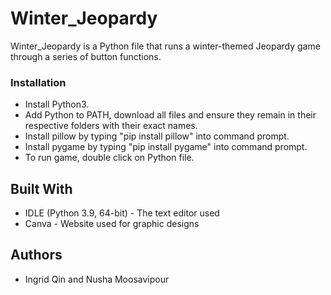 # Winter_Jeopardy

Winter_Jeopardy is a Python file that runs a winter-themed Jeopardy game through a series of button functions.

### Installation

* Install Python3. 
* Add Python to PATH, download all files and ensure they remain in their respective folders with their exact names. 
* Install pillow by typing "pip install pillow" into command prompt.
* Install pygame by typing "pip install pygame" into command prompt.
* To run game, double click on Python file.

## Built With

* IDLE (Python 3.9, 64-bit) - The text editor used
* Canva - Website used for graphic designs

## Authors

* Ingrid Qin and Nusha Moosavipour
